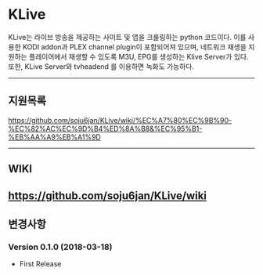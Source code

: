 # KLive
KLive는 라이브 방송을 제공하는 사이트 및 앱을 크롤링하는 python 코드이다.
이를 사용한 KODI addon과 PLEX channel plugin이 포함되어져 있으며, 
네트워크 재생을 지원하는 플레이어에서 재생할 수 있도록 M3U, EPG를 생성하는 Klive Server가 있다.
또한, KLive Server와 tvheadend 를 이용하면 녹화도 가능하다.

---
## 지원목록
https://github.com/soju6jan/KLive/wiki/%EC%A7%80%EC%9B%90-%EC%82%AC%EC%9D%B4%ED%8A%B8&%EC%95%B1-%EB%AA%A9%EB%A1%9D


---
## WIKI
https://github.com/soju6jan/KLive/wiki
---
## 변경사항
### Version 0.1.0 (2018-03-18)
  - First Release
